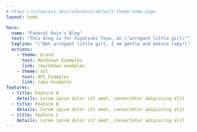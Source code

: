 ```yaml
---
# https://vitepress.dev/reference/default-theme-home-page
layout: home

hero:
  name: "Funeral Rain's Blog"
  text: "This blog is for Fuyutsuki Toya, an \"arrogant little girl\""
  tagline: "\"Not arrogant little girl, I am gentle and mature lady!\", Toya shout at me (LoL "
  actions:
    - theme: brand
      text: Markdown Examples
      link: /markdown-examples
    - theme: alt
      text: API Examples
      link: /api-examples
features:
  - title: Feature A
    details: Lorem ipsum dolor sit amet, consectetur adipiscing elit
  - title: Feature B
    details: Lorem ipsum dolor sit amet, consectetur adipiscing elit
  - title: Feature C
    details: Lorem ipsum dolor sit amet, consectetur adipiscing elit
---
```


